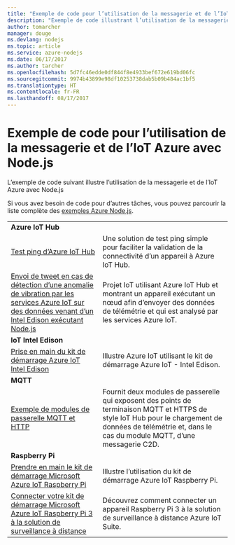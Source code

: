 ```yaml
---
title: "Exemple de code pour l’utilisation de la messagerie et de l’IoT Azure avec Node.js"
description: "Exemple de code illustrant l’utilisation de la messagerie et de l’IoT Azure avec Node.js"
author: tomarcher
manager: douge
ms.devlang: nodejs
ms.topic: article
ms.service: azure-nodejs
ms.date: 06/17/2017
ms.author: tarcher
ms.openlocfilehash: 5d7fc46edde0df844f8e4933bef672e619bd06fc
ms.sourcegitcommit: 9974b43899e98df10253738dab5b09b484ac1bf5
ms.translationtype: HT
ms.contentlocale: fr-FR
ms.lasthandoff: 08/17/2017
---
```

# <a name="sample-code-for-using-azure-messaging-and-iot-with-nodejs"></a>Exemple de code pour l’utilisation de la messagerie et de l’IoT Azure avec Node.js

L’exemple de code suivant illustre l’utilisation de la messagerie et de l’IoT Azure avec Node.js

Si vous avez besoin de code pour d’autres tâches, vous pouvez parcourir la liste complète des [exemples Azure Node.js](https://azure.microsoft.com/resources/samples/?term=nodejs).

| | |
|---|---|
| **Azure IoT Hub** ||
| [Test ping d’Azure IoT Hub](https://github.com/Azure-Samples/iot-hub-node-ping) | Une solution de test ping simple pour faciliter la validation de la connectivité d’un appareil à Azure IoT Hub. |
| [Envoi de tweet en cas de détection d’une anomalie de vibration par les services Azure IoT sur des données venant d’un Intel Edison exécutant Node.js](https://azure.microsoft.com/resources/samples/iot-hub-nodejs-intel-edison-vibration-anomaly-detection/) | Projet IoT utilisant Azure IoT Hub et montrant un appareil exécutant un nœud afin d’envoyer des données de télémétrie et qui est analysé par les services Azure IoT. |
| **IoT Intel Edison** ||
| [Prise en main du kit de démarrage Azure IoT Intel Edison](https://github.com/Azure-Samples/iot-hub-node-intel-edison-getstartedkit) | Illustre Azure IoT utilisant le kit de démarrage Azure IoT - Intel Edison. |
| **MQTT** ||
| [Exemple de modules de passerelle MQTT et HTTP](https://github.com/Azure-Samples/iot-gateway-mqtt-http) | Fournit deux modules de passerelle qui exposent des points de terminaison MQTT et HTTPS de style IoT Hub pour le chargement de données de télémétrie et, dans le cas du module MQTT, d’une messagerie C2D. |
| **Raspberry Pi** ||
| [Prendre en main le kit de démarrage Microsoft Azure IoT Raspberry Pi](https://github.com/Azure-Samples/iot-hub-node-raspberrypi-getting-started) | Illustre l’utilisation du kit de démarrage Azure IoT Raspberry Pi. |
| [Connecter votre kit de démarrage Microsoft Azure IoT Raspberry Pi 3 à la solution de surveillance à distance](https://azure.microsoft.com/resources/samples/iot-remote-monitoring-node-raspberrypi-getstartedkit/) | Découvrez comment connecter un appareil Raspberry Pi 3 à la solution de surveillance à distance Azure IoT Suite. |
